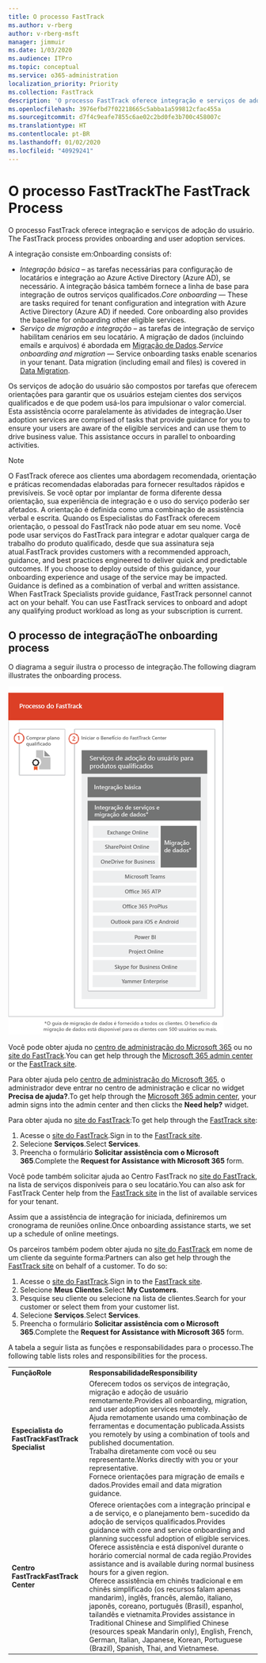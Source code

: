 ```yaml
---
title: O processo FastTrack
ms.author: v-rberg
author: v-rberg-msft
manager: jimmuir
ms.date: 1/03/2020
ms.audience: ITPro
ms.topic: conceptual
ms.service: o365-administration
localization_priority: Priority
ms.collection: FastTrack
description: 'O processo FastTrack oferece integração e serviços de adoção do usuário. '
ms.openlocfilehash: 3976efbd7f02218665c5abba1a599812cfac455a
ms.sourcegitcommit: d7f4c9eafe7855c6ae02c2bd0fe3b700c458007c
ms.translationtype: HT
ms.contentlocale: pt-BR
ms.lasthandoff: 01/02/2020
ms.locfileid: "40929241"
---
```

# <a name="the-fasttrack-process"></a><span data-ttu-id="4e403-103">O processo FastTrack</span><span class="sxs-lookup"><span data-stu-id="4e403-103">The FastTrack Process</span></span>

<span data-ttu-id="4e403-104">O processo FastTrack oferece integração e serviços de adoção do usuário. </span><span class="sxs-lookup"><span data-stu-id="4e403-104">The FastTrack process provides onboarding and user adoption services.</span></span> 
  
<span data-ttu-id="4e403-105">A integração consiste em:</span><span class="sxs-lookup"><span data-stu-id="4e403-105">Onboarding consists of:</span></span>
  
- <span data-ttu-id="4e403-p101">*Integração básica* – as tarefas necessárias para configuração de locatários e integração ao Azure Active Directory (Azure AD), se necessário. A integração básica também fornece a linha de base para integração de outros serviços qualificados.</span><span class="sxs-lookup"><span data-stu-id="4e403-p101">*Core onboarding* — These are tasks required for tenant configuration and integration with Azure Active Directory (Azure AD) if needed. Core onboarding also provides the baseline for onboarding other eligible services.</span></span> 
- <span data-ttu-id="4e403-p102">*Serviço de migração e integração* – as tarefas de integração de serviço habilitam cenários em seu locatário. A migração de dados (incluindo emails e arquivos) é abordada em [Migração de Dados](O365-data-migration.md).</span><span class="sxs-lookup"><span data-stu-id="4e403-p102">*Service onboarding and migration* — Service onboarding tasks enable scenarios in your tenant. Data migration (including email and files) is covered in [Data Migration](O365-data-migration.md).</span></span> 
    
<span data-ttu-id="4e403-p103">Os serviços de adoção do usuário são compostos por tarefas que oferecem orientações para garantir que os usuários estejam cientes dos serviços qualificados e de que podem usá-los para impulsionar o valor comercial. Esta assistência ocorre paralelamente às atividades de integração.</span><span class="sxs-lookup"><span data-stu-id="4e403-p103">User adoption services are comprised of tasks that provide guidance for you to ensure your users are aware of the eligible services and can use them to drive business value. This assistance occurs in parallel to onboarding activities.</span></span>
  
> [!NOTE]
> <span data-ttu-id="4e403-p104">O FastTrack oferece aos clientes uma abordagem recomendada, orientação e práticas recomendadas elaboradas para fornecer resultados rápidos e previsíveis. Se você optar por implantar de forma diferente dessa orientação, sua experiência de integração e o uso do serviço poderão ser afetados. A orientação é definida como uma combinação de assistência verbal e escrita. Quando os Especialistas do FastTrack oferecem orientação, o pessoal do FastTrack não pode atuar em seu nome. Você pode usar serviços do FastTrack para integrar e adotar qualquer carga de trabalho do produto qualificado, desde que sua assinatura seja atual.</span><span class="sxs-lookup"><span data-stu-id="4e403-p104">FastTrack provides customers with a recommended approach, guidance, and best practices engineered to deliver quick and predictable outcomes. If you choose to deploy outside of this guidance, your onboarding experience and usage of the service may be impacted. Guidance is defined as a combination of verbal and written assistance. When FastTrack Specialists provide guidance, FastTrack personnel cannot act on your behalf. You can use FastTrack services to onboard and adopt any qualifying product workload as long as your subscription is current.</span></span> 
  
## <a name="the-onboarding-process"></a><span data-ttu-id="4e403-117">O processo de integração</span><span class="sxs-lookup"><span data-stu-id="4e403-117">The onboarding process</span></span>

<span data-ttu-id="4e403-118">O diagrama a seguir ilustra o processo de integração.</span><span class="sxs-lookup"><span data-stu-id="4e403-118">The following diagram illustrates the onboarding process.</span></span>
  
![Linha do tempo para uso do benefício de Integração](media/O365-Onboarding-Timeline.png)
  
<span data-ttu-id="4e403-120">Você pode obter ajuda no [centro de administração do Microsoft 365](https://go.microsoft.com/fwlink/?linkid=2032704) ou no [site do FastTrack](https://go.microsoft.com/fwlink/?linkid=780698).</span><span class="sxs-lookup"><span data-stu-id="4e403-120">You can get help through the [Microsoft 365 admin center](https://go.microsoft.com/fwlink/?linkid=2032704) or the [FastTrack site](https://go.microsoft.com/fwlink/?linkid=780698).</span></span> 

<span data-ttu-id="4e403-121">Para obter ajuda pelo [centro de administração do Microsoft 365](https://go.microsoft.com/fwlink/?linkid=2032704), o administrador deve entrar no centro de administração e clicar no widget **Precisa de ajuda?**.</span><span class="sxs-lookup"><span data-stu-id="4e403-121">To get help through the [Microsoft 365 admin center](https://go.microsoft.com/fwlink/?linkid=2032704), your admin signs into the admin center and then clicks the **Need help?** widget.</span></span> 

<span data-ttu-id="4e403-122">Para obter ajuda no [site do FastTrack](https://go.microsoft.com/fwlink/?linkid=780698):</span><span class="sxs-lookup"><span data-stu-id="4e403-122">To get help through the [FastTrack site](https://go.microsoft.com/fwlink/?linkid=780698):</span></span> 
1.  <span data-ttu-id="4e403-123">Acesse o [site do FastTrack](https://go.microsoft.com/fwlink/?linkid=780698).</span><span class="sxs-lookup"><span data-stu-id="4e403-123">Sign in to the [FastTrack site](https://go.microsoft.com/fwlink/?linkid=780698).</span></span> 
2.  <span data-ttu-id="4e403-124">Selecione **Serviços**.</span><span class="sxs-lookup"><span data-stu-id="4e403-124">Select **Services**.</span></span>
3.  <span data-ttu-id="4e403-125">Preencha o formulário **Solicitar assistência com o Microsoft 365**.</span><span class="sxs-lookup"><span data-stu-id="4e403-125">Complete the **Request for Assistance with Microsoft 365** form.</span></span> 
  
 <span data-ttu-id="4e403-126">Você pode também solicitar ajuda ao Centro FastTrack no [site do FastTrack](https://go.microsoft.com/fwlink/?linkid=780698), na lista de serviços disponíveis para o seu locatário.</span><span class="sxs-lookup"><span data-stu-id="4e403-126">You can also ask for FastTrack Center help from the [FastTrack site](https://go.microsoft.com/fwlink/?linkid=780698) in the list of available services for your tenant.</span></span> 
    
 <span data-ttu-id="4e403-127">Assim que a assistência de integração for iniciada, definiremos um cronograma de reuniões online.</span><span class="sxs-lookup"><span data-stu-id="4e403-127">Once onboarding assistance starts, we set up a schedule of online meetings.</span></span>
    
<span data-ttu-id="4e403-p105">Os parceiros também podem obter ajuda no [site do FastTrack](https://go.microsoft.com/fwlink/?linkid=780698) em nome de um cliente da seguinte forma:</span><span class="sxs-lookup"><span data-stu-id="4e403-p105">Partners can also get help through the [FastTrack site](https://go.microsoft.com/fwlink/?linkid=780698) on behalf of a customer. To do so:</span></span>
1.  <span data-ttu-id="4e403-130">Acesse o [site do FastTrack](https://go.microsoft.com/fwlink/?linkid=780698).</span><span class="sxs-lookup"><span data-stu-id="4e403-130">Sign in to the [FastTrack site](https://go.microsoft.com/fwlink/?linkid=780698).</span></span> 
2.  <span data-ttu-id="4e403-131">Selecione **Meus Clientes**.</span><span class="sxs-lookup"><span data-stu-id="4e403-131">Select **My Customers**.</span></span>
3.  <span data-ttu-id="4e403-132">Pesquise seu cliente ou selecione na lista de clientes.</span><span class="sxs-lookup"><span data-stu-id="4e403-132">Search for your customer or select them from your customer list.</span></span>
4.  <span data-ttu-id="4e403-133">Selecione **Serviços**.</span><span class="sxs-lookup"><span data-stu-id="4e403-133">Select **Services**.</span></span>
5.  <span data-ttu-id="4e403-134">Preencha o formulário **Solicitar assistência com o Microsoft 365**.</span><span class="sxs-lookup"><span data-stu-id="4e403-134">Complete the **Request for Assistance with Microsoft 365** form.</span></span> 

<span data-ttu-id="4e403-135">A tabela a seguir lista as funções e responsabilidades para o processo.</span><span class="sxs-lookup"><span data-stu-id="4e403-135">The following table lists roles and responsibilities for the process.</span></span>
    
|||
|:-----|:-----|
|<span data-ttu-id="4e403-136">**Função**</span><span class="sxs-lookup"><span data-stu-id="4e403-136">**Role**</span></span> <br/> |<span data-ttu-id="4e403-137">**Responsabilidade**</span><span class="sxs-lookup"><span data-stu-id="4e403-137">**Responsibility**</span></span> <br/> |
|<span data-ttu-id="4e403-138">**Especialista do FastTrack**</span><span class="sxs-lookup"><span data-stu-id="4e403-138">**FastTrack Specialist**</span></span> <br/> |<span data-ttu-id="4e403-139">Oferecem todos os serviços de integração, migração e adoção de usuário remotamente.</span><span class="sxs-lookup"><span data-stu-id="4e403-139">Provides all onboarding, migration, and user adoption services remotely.</span></span>  <br/> <span data-ttu-id="4e403-140">Ajuda remotamente usando uma combinação de ferramentas e documentação publicada.</span><span class="sxs-lookup"><span data-stu-id="4e403-140">Assists you remotely by using a combination of tools and published documentation.</span></span> <br/> <span data-ttu-id="4e403-141">Trabalha diretamente com você ou seu representante.</span><span class="sxs-lookup"><span data-stu-id="4e403-141">Works directly with you or your representative.</span></span> <br/> <span data-ttu-id="4e403-142">Fornece orientações para migração de emails e dados.</span><span class="sxs-lookup"><span data-stu-id="4e403-142">Provides email and data migration guidance.</span></span>|
|<span data-ttu-id="4e403-143">**Centro FastTrack**</span><span class="sxs-lookup"><span data-stu-id="4e403-143">**FastTrack Center**</span></span>  <br/> |<span data-ttu-id="4e403-144">Oferece orientações com a integração principal e a de serviço, e o planejamento bem-sucedido da adoção de serviços qualificados.</span><span class="sxs-lookup"><span data-stu-id="4e403-144">Provides guidance with core and service onboarding and planning successful adoption of eligible services.</span></span>  <br/> <span data-ttu-id="4e403-145">Oferece assistência e está disponível durante o horário comercial normal de cada região.</span><span class="sxs-lookup"><span data-stu-id="4e403-145">Provides assistance and is available during normal business hours for a given region.</span></span> <br/> <span data-ttu-id="4e403-146">Oferece assistência em chinês tradicional e em chinês simplificado (os recursos falam apenas mandarim), inglês, francês, alemão, italiano, japonês, coreano, português (Brasil), espanhol, tailandês e vietnamita.</span><span class="sxs-lookup"><span data-stu-id="4e403-146">Provides assistance in Traditional Chinese and Simplified Chinese (resources speak Mandarin only), English, French, German, Italian, Japanese, Korean, Portuguese (Brazil), Spanish, Thai, and Vietnamese.</span></span>|


  

